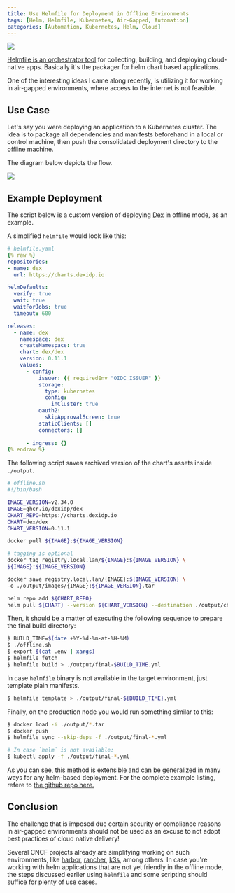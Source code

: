 ```yaml
---
title: Use Helmfile for Deployment in Offline Environments
tags: [Helm, Helmfile, Kubernetes, Air-Gapped, Automation]
categories: [Automation, Kubernetes, Helm, Cloud]
---
```


<img src="{{ site.baseurl_root }}/public/images/helm.png" class="post-image resize-md center-image" />

[Helmfile is an orchestrator tool](https://github.com/roboll/helmfile) for collecting, building, and deploying cloud-native apps. Basically it's the packager for helm chart based applications.

One of the interesting ideas I came along recently, is utilizing it for working in air-gapped environments, where access to the internet is not feasible.

<!-- post-excerpt -->

## Use Case

Let's say you were deploying an application to a Kubernetes cluster. The idea is to package all dependencies and manifests beforehand in a local or control machine, then push the consolidated deployment directory to the offline machine.

The diagram below depicts the flow.

<img src="{{ site.baseurl_root }}/public/images/offline-deployment.png" class="post-image-2 resize-md center-image" />


## Example Deployment

The script below is a custom version of deploying [Dex](https://dexidp.io/) in offline mode, as an example.

A simplified `helmfile` would look like this:

```yaml
# helmfile.yaml
{% raw %}
repositories:
- name: dex
  url: https://charts.dexidp.io

helmDefaults:
  verify: true
  wait: true
  waitForJobs: true
  timeout: 600

releases:
  - name: dex
    namespace: dex
    createNamespace: true
    chart: dex/dex
    version: 0.11.1
    values:
      - config:
          issuer: {{ requiredEnv "OIDC_ISSUER" }}
          storage:
            type: kubernetes
            config:
              inCluster: true
          oauth2:
            skipApprovalScreen: true
          staticClients: []
          connectors: []
 
      - ingress: {}
{% endraw %}
```

The following script saves archived version of the chart's assets inside `./output`.

```bash
# offline.sh
#!/bin/bash

IMAGE_VERSION=v2.34.0
IMAGE=ghcr.io/dexidp/dex
CHART_REPO=https://charts.dexidp.io
CHART=dex/dex
CHART_VERSION=0.11.1

docker pull ${IMAGE}:${IMAGE_VERSION}

# tagging is optional
docker tag registry.local.lan/${IMAGE}:${IMAGE_VERSION} \
${IMAGE}:${IMAGE_VERSION}

docker save registry.local.lan/{IMAGE}:${IMAGE_VERSION} \
-o ./output/images/{IMAGE}:${IMAGE_VERSION}.tar

helm repo add ${CHART_REPO} 
helm pull ${CHART} --version ${CHART_VERSION} --destination ./output/charts/
```

Then, it should be a matter of executing the following sequence to prepare the final build directory:

```bash
$ BUILD_TIME=$(date +%Y-%d-%m-at-%H-%M)
$ ./offline.sh
$ export $(cat .env | xargs)
$ helmfile fetch
$ helmfile build > ./output/final-$BUILD_TIME.yml
```

In case `helmfile` binary is not available in the target environment, just template plain manifests.

```bash
$ helmfile template > ./output/final-${BUILD_TIME}.yml
```

Finally, on the production node you would run something similar to this:

```bash
$ docker load -i ./output/*.tar
$ docker push
$ helmfile sync --skip-deps -f ./output/final-*.yml 
```

```bash
# In case `helm` is not available:
$ kubectl apply -f ./output/final-*.yml
```

As you can see, this method is extensible and can be generalized in many ways for any helm-based deployment. For the complete example listing, refere to [the github repo here.](https://github.com/abarrak/dex-helmfile-offline)

## Conclusion 

 The challenge that is imposed due certain security or compliance reasons in air-gapped environments should not be used as an excuse to not adopt best practices of cloud native delivery! 

 Several CNCF projects already are simplifying working on such environments, like [harbor](https://goharbor.io/docs/2.1.0/install-config/download-installer/), [rancher](https://docs.ranchermanager.rancher.io/pages-for-subheaders/air-gapped-helm-cli-install), [k3s](https://docs.k3s.io/installation/airgap), among others. In case you're working with helm applications that are not yet friendly in the offline mode, the steps discussed earlier using `helmfile` and some scripting should suffice for plenty of use cases.
